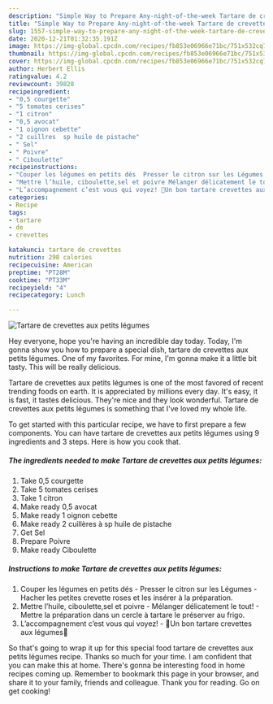 ```yaml
---
description: "Simple Way to Prepare Any-night-of-the-week Tartare de crevettes aux petits légumes"
title: "Simple Way to Prepare Any-night-of-the-week Tartare de crevettes aux petits légumes"
slug: 1557-simple-way-to-prepare-any-night-of-the-week-tartare-de-crevettes-aux-petits-legumes
date: 2020-12-21T01:32:35.191Z
image: https://img-global.cpcdn.com/recipes/fb853e06966e71bc/751x532cq70/tartare-de-crevettes-aux-petits-legumes-photo-principale-de-la-recette.jpg
thumbnail: https://img-global.cpcdn.com/recipes/fb853e06966e71bc/751x532cq70/tartare-de-crevettes-aux-petits-legumes-photo-principale-de-la-recette.jpg
cover: https://img-global.cpcdn.com/recipes/fb853e06966e71bc/751x532cq70/tartare-de-crevettes-aux-petits-legumes-photo-principale-de-la-recette.jpg
author: Herbert Ellis
ratingvalue: 4.2
reviewcount: 39828
recipeingredient:
- "0,5 courgette"
- "5 tomates cerises"
- "1 citron"
- "0,5 avocat"
- "1 oignon cebette"
- "2 cuillres  sp huile de pistache"
- " Sel"
- " Poivre"
- " Ciboulette"
recipeinstructions:
- "Couper les légumes en petits dés  Presser le citron sur les Légumes Hacher les petites crevette roses et les insérer à la préparation."
- "Mettre l’huile, ciboulette,sel et poivre Mélanger délicatement le tout!  Mettre la préparation dans un cercle à tartare le préserver au frigo."
- "L’accompagnement c’est vous qui voyez! 🍃Un bon tartare crevettes aux légumes🍃"
categories:
- Recipe
tags:
- tartare
- de
- crevettes

katakunci: tartare de crevettes 
nutrition: 298 calories
recipecuisine: American
preptime: "PT28M"
cooktime: "PT33M"
recipeyield: "4"
recipecategory: Lunch

---
```



![Tartare de crevettes aux petits légumes](https://img-global.cpcdn.com/recipes/fb853e06966e71bc/751x532cq70/tartare-de-crevettes-aux-petits-legumes-photo-principale-de-la-recette.jpg)

Hey everyone, hope you're having an incredible day today. Today, I'm gonna show you how to prepare a special dish, tartare de crevettes aux petits légumes. One of my favorites. For mine, I'm gonna make it a little bit tasty. This will be really delicious.



Tartare de crevettes aux petits légumes is one of the most favored of recent trending foods on earth. It is appreciated by millions every day. It's easy, it is fast, it tastes delicious. They're nice and they look wonderful. Tartare de crevettes aux petits légumes is something that I've loved my whole life.


To get started with this particular recipe, we have to first prepare a few components. You can have tartare de crevettes aux petits légumes using 9 ingredients and 3 steps. Here is how you cook that.

<!--inarticleads1-->

##### The ingredients needed to make Tartare de crevettes aux petits légumes:

1. Take 0,5 courgette
1. Take 5 tomates cerises
1. Take 1 citron
1. Make ready 0,5 avocat
1. Make ready 1 oignon cebette
1. Make ready 2 cuillères à sp huile de pistache
1. Get  Sel
1. Prepare  Poivre
1. Make ready  Ciboulette




<!--inarticleads2-->

##### Instructions to make Tartare de crevettes aux petits légumes:

1. Couper les légumes en petits dés  - Presser le citron sur les Légumes - Hacher les petites crevette roses et les insérer à la préparation.
1. Mettre l’huile, ciboulette,sel et poivre - Mélanger délicatement le tout!  - Mettre la préparation dans un cercle à tartare le préserver au frigo.
1. L’accompagnement c’est vous qui voyez! - 🍃Un bon tartare crevettes aux légumes🍃




So that's going to wrap it up for this special food tartare de crevettes aux petits légumes recipe. Thanks so much for your time. I am confident that you can make this at home. There's gonna be interesting food in home recipes coming up. Remember to bookmark this page in your browser, and share it to your family, friends and colleague. Thank you for reading. Go on get cooking!
